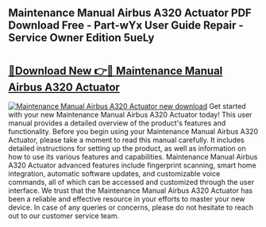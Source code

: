 ## Maintenance Manual Airbus A320 Actuator PDF Download Free - Part-wYx User Guide Repair - Service Owner Edition 5ueLy

# <h2><a href="http://bc82496.oget.top/?id=Maintenance+Manual+Airbus+A320+Actuator">🔗Download New 👉🔴 Maintenance Manual Airbus A320 Actuator</a></h2>

[![Maintenance Manual Airbus A320 Actuator new download](https://i.imgur.com/5g1atiW.png)](http://bc82496.oget.top/?id=Maintenance+Manual+Airbus+A320+Actuator)
Get started with your new Maintenance Manual Airbus A320 Actuator today! This user manual provides a detailed overview of the product's features and functionality. Before you begin using your Maintenance Manual Airbus A320 Actuator, please take a moment to read this manual carefully. It includes detailed instructions for setting up the product, as well as information on how to use its various features and capabilities. Maintenance Manual Airbus A320 Actuator advanced features include fingerprint scanning, smart home integration, automatic software updates, and customizable voice commands, all of which can be accessed and customized through the user interface. We trust that the Maintenance Manual Airbus A320 Actuator has been a reliable and effective resource in your efforts to master your new device. In case of any queries or concerns, please do not hesitate to reach out to our customer service team.
